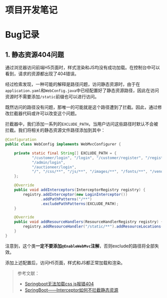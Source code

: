 # 项目开发笔记

# Bug记录

## 1. 静态资源404问题

通过浏览器访问前端H5页面时，样式渲染和JS均没有成功加载。在控制台中可以看到，请求的资源都出现了404错误。

经过检索发现，一种可能的解释是路径问题，访问静态资源时，由于在`application.yaml`和`WebConfig.java`中已经配置好了静态资源路径，因此在访问资源时不需要添加`/static`前缀也可以进行访问。

既然访问的路径没有问题，那唯一的可能就是这个路径遭到了拦截。因此，通过修改拦截器代码或许可以改变这个问题。

拦截器中，我们添加一系列的`EXCLUDE_PATH`，当用户访问这些路径时默认不会被拦截。我们将相关的静态资源文件路径添加到其中：

```java
@Configuration
public class WebConfig implements WebMvcConfigurer {

    private static final String[] EXCLUDE_PATH = {
            "/customer/login", "/login", "/customer/register", "/register",
            "/admin/login",
            "/auctioneer/login",
            "/", "/css/**", "/js/**", "/images/**", "/fonts/**", "/vendor/**", "/images/icons/**"
    };

    @Override
    public void addInterceptors(InterceptorRegistry registry) {
        registry.addInterceptor(new LoginInterceptor())
                .addPathPatterns("/**")
                .excludePathPatterns(EXCLUDE_PATH);
    }

    @Override
    public void addResourceHandlers(ResourceHandlerRegistry registry) {
        registry.addResourceHandler("/static/**").addResourceLocations("classpath:/static/");
    }
}
```

注意到，这个类**一定不要添加`@EnableWebMvc`注解**，否则exclude的路径将全部失效。

添加上述配置后，访问H5页面，样式和JS都正常加载和渲染。

> 参考文献：
> - [Springboot无法加载css js报错404](https://blog.csdn.net/weixin_42360600/article/details/107580037)
> - [SpringBoot——Interceptor如何不拦截静态资源](https://blog.csdn.net/qq_41773240/article/details/93321854)

